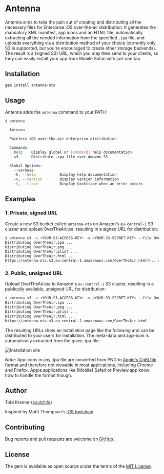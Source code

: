 # Antenna

Antenna aims to take the pain out of creating and distributing all the necessary files for Enterprise iOS over-the-air distribution. It generates the mandatory XML manifest, app icons and an HTML file, automatically extracting all the needed information from the specified `.ipa` file, and uploads everything via a distribution method of your choice (currently only S3 is supported, but you're encouraged to create other storage backends). The result is a (signed S3) URL, which you may then send to your clients, so they can easily install your app from Mobile Safari with just one tap.

## Installation

```bash
gem install antenna-ota
```

## Usage

Antenna adds the `antenna` command to your PATH:

```bash
$ antenna

  Antenna

  Painless iOS over-the-air enterprise distribution

  Commands:
    help    Display global or [command] help documentation
    s3      Distribute .ipa file over Amazon S3

  Global Options:
    --verbose
    -h, --help           Display help documentation
    -v, --version        Display version information
    -t, --trace          Display backtrace when an error occurs
```

## Examples

### 1. Private, signed URL

Create a new S3 bucket called `antenna-ota` on Amazon's `eu-central-1` S3 cluster and upload OverTheAir.ipa, resulting in a signed URL for distribution:

```bash
$ antenna s3 -a <YOUR-S3-ACCESS-KEY> -s <YOUR-S3-SECRET-KEY> --file OverTheAir.ipa --region eu-central-1 --create --bucket antenna-ota
Distributing OverTheAir.ipa ...
Distributing OverTheAir.png ...
Distributing OverTheAir.plist ...
Distributing OverTheAir.html ...
https://antenna-ota.s3.eu-central-1.amazonaws.com/OverTheAir.html?<...signing-parameters...>
```

### 2. Public, unsigned URL

Upload OverTheAir.ipa to Amazon's `eu-central-1` S3 cluster, resulting in a publically available, unsigned URL for distribution:

```bash
$ antenna s3 -a <YOUR-S3-ACCESS-KEY> -s <YOUR-S3-SECRET-KEY> --file OverTheAir.ipa --public --acl public-read --region eu-central-1 --bucket antenna-ota
Distributing OverTheAir.ipa ...
Distributing OverTheAir.png ...
Distributing OverTheAir.plist ...
Distributing OverTheAir.html ...
https://antenna-ota.s3.eu-central-1.amazonaws.com/OverTheAir.html
```

The resulting URLs show an installation page like the following and can be distributed to your users for installation. The meta-data and app-icon is automatically extracted from the given .ipa file:

![Installation site](https://raw.githubusercontent.com/soulchild/antenna/master/assets/example-installation.png)

*Note:* App icons in any .ipa file are converted from PNG to [Apple's CgBI file format](http://iphonedevwiki.net/index.php/CgBI_file_format) and therefore not viewable in most applications, including Chrome and Firefox. Apple applications like (Mobile) Safari or Preview.app know how to handle the format though.

## Author

Tobi Kremer ([soulchild](https://www.github.com/soulchild))

Inspired by Mattt Thompson's [iOS toolchain](https://github.com/nomad).

## Contributing

Bug reports and pull requests are welcome on [GitHub](https://github.com/soulchild/antenna).

## License

The gem is available as open source under the terms of the [MIT License](http://opensource.org/licenses/MIT).
